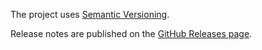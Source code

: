 The project uses [Semantic Versioning](http://semver.org/).

Release notes are published on the [GitHub Releases page](https://github.com/tbitai/ruzsa/releases/).

